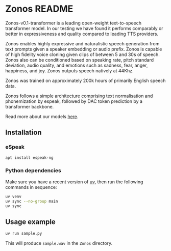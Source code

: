 # Zonos README

Zonos-v0.1-transformer is a leading open-weight text-to-speech transformer model. In our testing we have found it performs comparably or better in expressiveness and quality compared to leading TTS providers.

Zonos enables highly expressive and naturalistic speech generation from text prompts given a speaker embedding or audio prefix. Zonos is capable of high fidelity voice cloning given clips of between 5 and 30s of speech. Zonos also can be conditioned based on speaking rate, pitch standard deviation, audio quality, and emotions such as sadness, fear, anger, happiness, and joy. Zonos outputs speech natively at 44Khz.

Zonos was trained on approximately 200k hours of primarily English speech data.

Zonos follows a simple architecture comprising text normalisation and phonemization by espeak, followed by DAC token prediction by a transformer backbone.

Read more about our models [here](https://www.zyphra.com/post/beta-release-of-zonos-v0-1).

## Installation

### eSpeak

```bash
apt install espeak-ng
```

### Python dependencies

Make sure you have a recent version of [uv](https://docs.astral.sh/uv/#installation), then run the following commands in sequence:

```bash
uv venv
uv sync --no-group main
uv sync
```

## Usage example

```bash
uv run sample.py
```
This will produce `sample.wav` in the `Zonos` directory.
